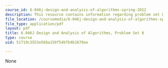 ```yaml
---
course_id: 6-046j-design-and-analysis-of-algorithms-spring-2012
description: This resource contains information regarding problem set 8.
file_location: /coursemedia/6-046j-design-and-analysis-of-algorithms-spring-2012/51719c3553e56ba150f54bfb4b1670ae_MIT6_046JS12_ps8.pdf
file_type: application/pdf
layout: pdf
title: 6.046J Design and Analysis of Algorithms, Problem Set 8
type: course
uid: 51719c3553e56ba150f54bfb4b1670ae

---
```

None